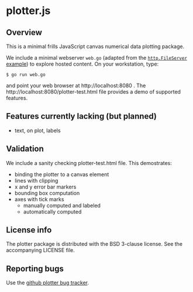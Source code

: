 # plotter.js

## Overview

This is a minimal frills JavaScript canvas numerical data plotting
package.

We include a minimal webserver `web.go` (adapted from the
[`http.FileServer` example](https://pkg.go.dev/net/http#FileServer))
to explore hosted content. On your workstation, type:
```
$ go run web.go
```
and point your web browser at http://localhost:8080 . The
http://localhost:8080/plotter-test.html file provides a demo of
supported features.

## Features currently lacking (but planned)

- text, on plot, labels

## Validation

We include a sanity checking plotter-test.html file. This demostrates:

- binding the plotter to a canvas element
- lines with clipping
- x and y error bar markers
- bounding box computation
- axes with tick marks
  - manually computed and labeled
  - automatically computed

## License info

The plotter package is distributed with the BSD 3-clause license. See
the accompanying LICENSE file.

## Reporting bugs

Use the [github plotter bug
tracker](https://github.com/tinkerator/plotter/issues).
